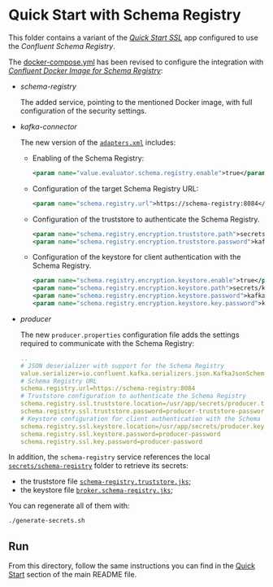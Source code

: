# Quick Start with Schema Registry

This folder contains a variant of the [_Quick Start SSL_](../quickstart-ssl/README.md#quick-start-ssl) app configured to use the _Confluent Schema Registry_.

The [docker-compose.yml](docker-compose.yml) has been revised to configure the integration with [_Confluent Docker Image for Schema Registry_](https://hub.docker.com/r/confluentinc/cp-schema-registry):

- _schema-registry_
  
  The added service, pointing to the mentioned Docker image, with full configuration of the security settings.

- _kafka-connector_

  The new version of the [`adapters.xml`](./adapters.xml) includes:
  - Enabling of the Schema Registry:
    ```xml
    <param name="value.evaluator.schema.registry.enable">true</param>
    ```

  - Configuration of the target Schema Registry URL:
    ```xml
    <param name="schema.registry.url">https://schema-registry:8084</param>
    ```

  - Configuration of the truststore to authenticate the Schema Registry.
    ```xml
    <param name="schema.registry.encryption.truststore.path">secrets/kafka-connector.truststore.jks</param>
    <param name="schema.registry.encryption.truststore.password">kafka-connector-truststore-password</param>
    ```

  - Configuration of the keystore for client authentication with the Schema Registry.
    ```xml
    <param name="schema.registry.encryption.keystore.enable">true</param>
    <param name="schema.registry.encryption.keystore.path">secrets/kafka-connector.keystore.jks</param>
    <param name="schema.registry.encryption.keystore.password">kafka-connector-password</param>
    <param name="schema.registry.encryption.keystore.key.password">kafka-connector-password</param>
    ```

- _producer_

   The new `producer.properties` configuration file adds the settings required to communicate with the Schema Registry:
    
    ```yaml
    ..
    # JSON deserializer with support for the Schema Registry
    value.serializer=io.confluent.kafka.serializers.json.KafkaJsonSchemaSerializer
    # Schema Registry URL
    schema.registry.url=https://schema-registry:8084
    # Truststore configuration to authenticate the Schema Registry
    schema.registry.ssl.truststore.location=/usr/app/secrets/producer.truststore.jks
    schema.registry.ssl.truststore.password=producer-truststore-password
    # Keystore configuration for client authentication with the Schema Registry
    schema.registry.ssl.keystore.location=/usr/app/secrets/producer.keystore.jks
    schema.registry.ssl.keystore.password=producer-password
    schema.registry.ssl.key.password=producer-password
    ```  

In addition, the `schema-registry` service references the local [`secrets/schema-registry`](secrets/schema-registry/) folder to retrieve its secrets:

- the truststore file [`schema-registry.truststore.jks`](secrets/schema-registry/schema-registry.truststore.jks);
- the keystore file [`broker.schema-registry.jks`](secrets/schema-registry/schema-registry.keystore.jks);

You can regenerate all of them with:

```sh
./generate-secrets.sh
```

## Run

From this directory, follow the same instructions you can find in the [Quick Start](../../README.md#run) section of the main README file.

